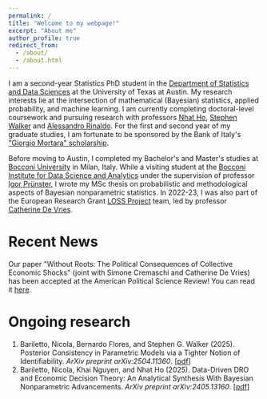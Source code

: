 ```yaml
---
permalink: /
title: "Welcome to my webpage!"
excerpt: "About me"
author_profile: true
redirect_from: 
  - /about/
  - /about.html
---
```

I am a second-year Statistics PhD student in the [Department of Statistics and Data Sciences](https://stat.utexas.edu/) at the University of Texas at Austin. My research interests lie at the intersection of mathematical (Bayesian) statistics, applied probability, and machine learning. I am currently completing doctoral-level coursework and pursuing research with professors [Nhat Ho](https://nhatptnk8912.github.io/), [Stephen Walker](https://www.ma.utexas.edu/component/cobalt/item/15-mathematics/385-walker-stephen-g?Itemid=1259) and [Alessandro Rinaldo](https://arinaldo.github.io/). For the first and second year of my graduate studies, I am fortunate to be sponsored by the Bank of Italy's ["Giorgio Mortara" scholarship](https://www.bancaditalia.it/chi-siamo/lavorare-bi/borse-di-studio/stringher-mortara-menichella/).

Before moving to Austin, I completed my Bachelor's and Master's studies at [Bocconi University](https://www.unibocconi.eu/wps/wcm/connect/bocconi/sitopubblico_en/navigation+tree/home) in Milan, Italy. While a visiting student at the [Bocconi Institute for Data Science and Analytics](https://bidsa.unibocconi.eu/) under the supervision of professor [Igor Prünster](https://mypage.unibocconi.eu/igorpruenster/), I wrote my MSc thesis on probabilistic and methodological aspects of Bayesian nonparametric statistics. In 2022-23, I was also part of the European Research Grant [LOSS Project](https://dondena.unibocconi.eu/research-projects/loss) team, led by professor [Catherine De Vries](https://www.catherinedevries.eu/).

Recent News
======
Our paper "Without Roots: The Political Consequences of Collective Economic Shocks" (joint with Simone Cremaschi and Catherine De Vries) has been accepted at the American Political Science Review! You can read it [here](https://www.cambridge.org/core/journals/american-political-science-review/article/without-roots-the-political-consequences-of-collective-economic-shocks/1BA32999CD907689CA66A6CB06B8519B).

Ongoing research
======
1. Bariletto, Nicola, Bernardo Flores, and Stephen G. Walker (2025). Posterior Consistency in Parametric Models via a Tighter Notion of Identifiability. _ArXiv preprint arXiv:2504.11360_. [[pdf](https://arxiv.org/pdf/2504.11360)]
2. Bariletto, Nicola, Khai Nguyen, and Nhat Ho (2025). Data-Driven DRO and Economic Decision Theory: An Analytical Synthesis With Bayesian Nonparametric Advancements. _ArXiv preprint arXiv:2405.13160_. [[pdf](https://arxiv.org/pdf/2405.13160)]

